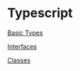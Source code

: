 # Typescript

[Basic Types](./basic-types.md)

[Interfaces](./interfaces.md)

[Classes](./classes.md)
